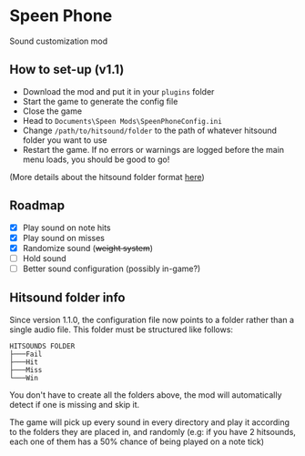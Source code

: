 # Speen Phone
 Sound customization mod
 
## How to set-up (v1.1)
 - Download the mod and put it in your `plugins` folder
 - Start the game to generate the config file
 - Close the game
 - Head to `Documents\Speen Mods\SpeenPhoneConfig.ini`
 - Change `/path/to/hitsound/folder` to the path of whatever hitsound folder you want to use
 - Restart the game. If no errors or warnings are logged before the main menu loads, you should be good to go!
 
 (More details about the hitsound folder format [here](#hitsound-folder-info))

## Roadmap
 - [x] Play sound on note hits
 - [x] Play sound on misses
 - [x] Randomize sound (~~weight system~~)
 - [ ] Hold sound
 - [ ] Better sound configuration (possibly in-game?)

## Hitsound folder info
 Since version 1.1.0, the configuration file now points to a folder rather than a single audio file. This folder must be structured like follows:
 ```
 HITSOUNDS FOLDER
 ├───Fail
 ├───Hit
 ├───Miss
 └───Win
 ```
 You don't have to create all the folders above, the mod will automatically detect if one is missing and skip it.
 
 The game will pick up every sound in every directory and play it according to the folders they are placed in, and randomly (e.g: if you have 2 hitsounds, each one of them has a 50% chance of being played on a note tick)
